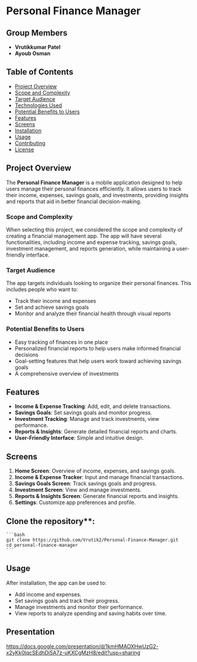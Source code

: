 # Personal Finance Manager

## Group Members
- **Vrutikkumar Patel**
- **Ayoub Osman**

## Table of Contents
- [Project Overview](#project-overview)
- [Scope and Complexity](#scope-and-complexity)
- [Target Audience](#target-audience)
- [Technologies Used](#technologies-used)
- [Potential Benefits to Users](#potential-benefits-to-users)
- [Features](#features)
- [Screens](#screens)
- [Installation](#installation)
- [Usage](#usage)
- [Contributing](#contributing)
- [License](#license)

## Project Overview
The **Personal Finance Manager** is a mobile application designed to help users manage their personal finances efficiently. It allows users to track their income, expenses, savings goals, and investments, providing insights and reports that aid in better financial decision-making.

### Scope and Complexity
When selecting this project, we considered the scope and complexity of creating a financial management app. The app will have several functionalities, including income and expense tracking, savings goals, investment management, and reports generation, while maintaining a user-friendly interface.

### Target Audience
The app targets individuals looking to organize their personal finances. This includes people who want to:

- Track their income and expenses
- Set and achieve savings goals
- Monitor and analyze their financial health through visual reports

### Potential Benefits to Users
- Easy tracking of finances in one place
- Personalized financial reports to help users make informed financial decisions
- Goal-setting features that help users work toward achieving savings goals
- A comprehensive overview of investments

## Features
- **Income & Expense Tracking**: Add, edit, and delete transactions.
- **Savings Goals**: Set savings goals and monitor progress.
- **Investment Tracking**: Manage and track investments, view performance.
- **Reports & Insights**: Generate detailed financial reports and charts.
- **User-Friendly Interface**: Simple and intuitive design.

## Screens
1. **Home Screen**: Overview of income, expenses, and savings goals.
2. **Income & Expense Tracker**: Input and manage financial transactions.
3. **Savings Goals Screen**: Track savings goals and progress.
4. **Investment Screen**: View and manage investments.
5. **Reports & Insights Screen**: Generate financial reports and insights.
6. **Settings**: Customize app preferences and profile.

## Clone the repository**:
    ```bash
    git clone https://github.com/Vrutik2/Personal-Finance-Manager.git
    cd personal-finance-manager
    ```
    
## Usage
After installation, the app can be used to:
- Add income and expenses.
- Set savings goals and track their progress.
- Manage investments and monitor their performance.
- View reports to analyze spending and saving habits over time.

## Presentation
https://docs.google.com/presentation/d/1kmHMAOXHwUzG2-x2yKk0lqcSEdhDi5A7z-uKXCgMzH8/edit?usp=sharing


